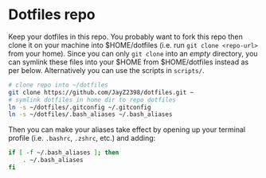 # Dotfiles repo

Keep your dotfiles in this repo. You probably want to fork this repo then clone it on your machine into $HOME/dotfiles (i.e. run `git clone <repo-url>` from your home). Since you can only `git clone` into an _empty_ directory, you can symlink these files into your $HOME from $HOME/dotfiles instead as per below. Alternatively you can use the scripts in `scripts/`.

```bash
# clone repo into ~/dotfiles
git clone https://github.com/JayZ2398/dotfiles.git ~
# symlink dotfiles in home dir to repo dotfiles
ln -s ~/dotfiles/.gitconfig ~/.gitconfig
ln -s ~/dotfiles/.bash_aliases ~/.bash_aliases
```

Then you can make your aliases take effect by opening up your terminal profile (i.e. `.bashrc`, `.zshrc`, etc.) and adding:

```bash
if [ -f ~/.bash_aliases ]; then
    . ~/.bash_aliases
fi
```
